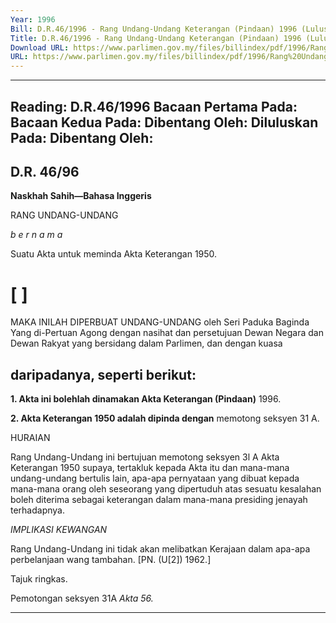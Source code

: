 ```yaml
---
Year: 1996
Bill: D.R.46/1996 - Rang Undang-Undang Keterangan (Pindaan) 1996 (Lulus)
Title: D.R.46/1996 - Rang Undang-Undang Keterangan (Pindaan) 1996 (Lulus)
Download URL: https://www.parlimen.gov.my/files/billindex/pdf/1996/Rang%20Undang-Undang%20DR%2046.pdf
URL: https://www.parlimen.gov.my/files/billindex/pdf/1996/Rang%20Undang-Undang%20DR%2046.pdf
---
```

---
Reading:
D.R.46/1996
Bacaan Pertama Pada:
Bacaan Kedua Pada:
Dibentang Oleh:
Diluluskan Pada:
Dibentang Oleh:
---

## D.R. 46/96

**Naskhah Sahih—Bahasa Inggeris**

RANG UNDANG-UNDANG

_b e r n a m a_

Suatu Akta untuk meminda Akta Keterangan 1950.

# [ ]

MAKA INILAH DIPERBUAT UNDANG-UNDANG
oleh Seri Paduka Baginda Yang di-Pertuan Agong dengan
nasihat dan persetujuan Dewan Negara dan Dewan Rakyat
yang bersidang dalam Parlimen, dan dengan kuasa
## daripadanya, seperti berikut:

**1. Akta ini bolehlah dinamakan Akta Keterangan (Pindaan)**
1996.

**2. Akta Keterangan 1950 adalah dipinda dengan**
memotong seksyen 31 A.

HURAIAN

Rang Undang-Undang ini bertujuan memotong seksyen 3l A Akta
Keterangan 1950 supaya, tertakluk kepada Akta itu dan mana-mana
undang-undang bertulis lain, apa-apa pernyataan yang dibuat kepada
mana-mana orang oleh seseorang yang dipertuduh atas sesuatu
kesalahan boleh diterima sebagai keterangan dalam mana-mana
presiding jenayah terhadapnya.

_IMPLIKASI_ _KEWANGAN_

Rang Undang-Undang ini tidak akan melibatkan Kerajaan dalam
apa-apa perbelanjaan wang tambahan. [PN. (U[2]) 1962.]


Tajuk
ringkas.

Pemotongan
seksyen 31A
_Akta 56._


-----

